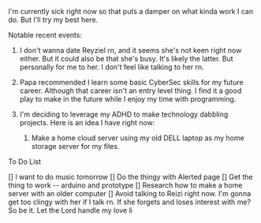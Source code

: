 
I'm currently sick right now so that puts a damper on what kinda work I can do. But I'll try my best here.

Notable recent events:
1. I don't wanna date Reyziel rn, and it seems she's not keen right now either. But it could also be that she's busy. It's likely the latter. But personally for me to her. I don't feel like talking to her rn.
2. Papa recommended I learn some basic CyberSec skills for my future career. Although that career isn't an entry level thing. I find it a good play to make in the future while I enjoy my time with programming.

3. I'm deciding to leverage my ADHD to make technology dabbling projects. Here is an idea I have right now:
	1. Make a home cloud server using my old DELL laptop as my home storage server for my files.

To Do List

[] I want to do music tomorrow
[] Do the thingy with Alerted page
[] Get the thing to work -- arduino and prototype
[] Research how to make a home server with an older computer
[] Avoid talking to Reizi right now. I'm gonna get too clingy with her if I talk rn. If she forgets and loses interest with me? So be it. Let the Lord handle my love li